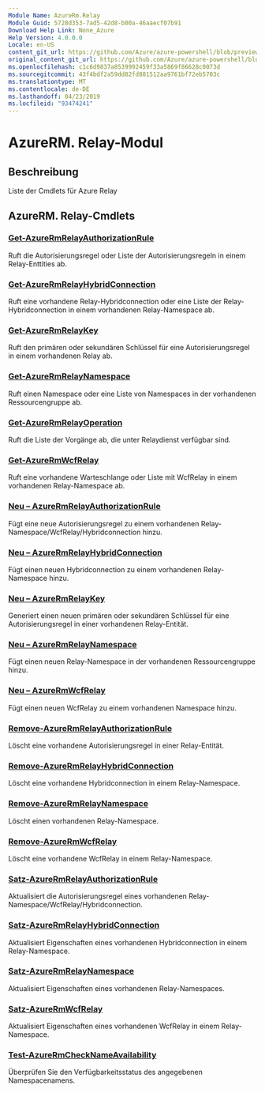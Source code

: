 ```yaml
---
Module Name: AzureRm.Relay
Module Guid: 5728d353-7ad5-42d8-b00a-46aaecf07b91
Download Help Link: None_Azure
Help Version: 4.0.0.0
Locale: en-US
content_git_url: https://github.com/Azure/azure-powershell/blob/preview/src/ResourceManager/Relay/Commands.Relay/help/AzureRM.Relay.md
original_content_git_url: https://github.com/Azure/azure-powershell/blob/preview/src/ResourceManager/Relay/Commands.Relay/help/AzureRM.Relay.md
ms.openlocfilehash: c1c6d9837a8539992459f33a5869f86628c0073d
ms.sourcegitcommit: 43f4bdf2a59dd82fd881512aa9761bf72eb5703c
ms.translationtype: MT
ms.contentlocale: de-DE
ms.lasthandoff: 04/23/2019
ms.locfileid: "93474241"
---
```

# AzureRM. Relay-Modul
## Beschreibung
Liste der Cmdlets für Azure Relay

## AzureRM. Relay-Cmdlets
### [Get-AzureRmRelayAuthorizationRule](Get-AzureRmRelayAuthorizationRule.md)
Ruft die Autorisierungsregel oder Liste der Autorisierungsregeln in einem Relay-Enttities ab.

### [Get-AzureRmRelayHybridConnection](Get-AzureRmRelayHybridConnection.md)
Ruft eine vorhandene Relay-Hybridconnection oder eine Liste der Relay-Hybridconnection in einem vorhandenen Relay-Namespace ab.

### [Get-AzureRmRelayKey](Get-AzureRmRelayKey.md)
Ruft den primären oder sekundären Schlüssel für eine Autorisierungsregel in einem vorhandenen Relay ab.

### [Get-AzureRmRelayNamespace](Get-AzureRmRelayNamespace.md)
Ruft einen Namespace oder eine Liste von Namespaces in der vorhandenen Ressourcengruppe ab.

### [Get-AzureRmRelayOperation](Get-AzureRmRelayOperation.md)
Ruft die Liste der Vorgänge ab, die unter Relaydienst verfügbar sind.

### [Get-AzureRmWcfRelay](Get-AzureRmWcfRelay.md)
Ruft eine vorhandene Warteschlange oder Liste mit WcfRelay in einem vorhandenen Relay-Namespace ab.

### [Neu – AzureRmRelayAuthorizationRule](New-AzureRmRelayAuthorizationRule.md)
Fügt eine neue Autorisierungsregel zu einem vorhandenen Relay-Namespace/WcfRelay/Hybridconnection hinzu.

### [Neu – AzureRmRelayHybridConnection](New-AzureRmRelayHybridConnection.md)
Fügt einen neuen Hybridconnection zu einem vorhandenen Relay-Namespace hinzu.

### [Neu – AzureRmRelayKey](New-AzureRmRelayKey.md)
Generiert einen neuen primären oder sekundären Schlüssel für eine Autorisierungsregel in einer vorhandenen Relay-Entität.

### [Neu – AzureRmRelayNamespace](New-AzureRmRelayNamespace.md)
Fügt einen neuen Relay-Namespace in der vorhandenen Ressourcengruppe hinzu.

### [Neu – AzureRmWcfRelay](New-AzureRmWcfRelay.md)
Fügt einen neuen WcfRelay zu einem vorhandenen Namespace hinzu.

### [Remove-AzureRmRelayAuthorizationRule](Remove-AzureRmRelayAuthorizationRule.md)
Löscht eine vorhandene Autorisierungsregel in einer Relay-Entität.

### [Remove-AzureRmRelayHybridConnection](Remove-AzureRmRelayHybridConnection.md)
Löscht eine vorhandene Hybridconnection in einem Relay-Namespace.

### [Remove-AzureRmRelayNamespace](Remove-AzureRmRelayNamespace.md)
Löscht einen vorhandenen Relay-Namespace.

### [Remove-AzureRmWcfRelay](Remove-AzureRmWcfRelay.md)
Löscht eine vorhandene WcfRelay in einem Relay-Namespace.

### [Satz-AzureRmRelayAuthorizationRule](Set-AzureRmRelayAuthorizationRule.md)
Aktualisiert die Autorisierungsregel eines vorhandenen Relay-Namespace/WcfRelay/Hybridconnection.

### [Satz-AzureRmRelayHybridConnection](Set-AzureRmRelayHybridConnection.md)
Aktualisiert Eigenschaften eines vorhandenen Hybridconnection in einem Relay-Namespace.

### [Satz-AzureRmRelayNamespace](Set-AzureRmRelayNamespace.md)
Aktualisiert Eigenschaften eines vorhandenen Relay-Namespaces.

### [Satz-AzureRmWcfRelay](Set-AzureRmWcfRelay.md)
Aktualisiert Eigenschaften eines vorhandenen WcfRelay in einem Relay-Namespace.

### [Test-AzureRmCheckNameAvailability](Test-AzureRmCheckNameAvailability.md)
Überprüfen Sie den Verfügbarkeitsstatus des angegebenen Namespacenamens.

